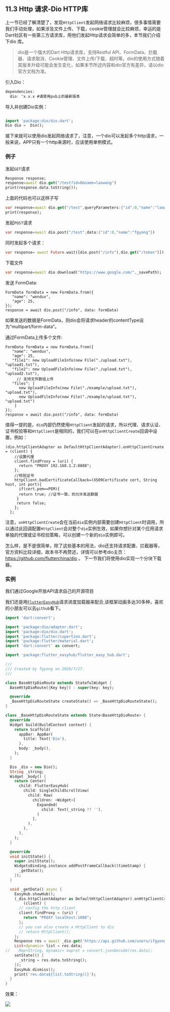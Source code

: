## 11.3 Http 请求-Dio HTTP库

上一节已经了解清楚了，发现`HttpClient`发起网络请求比较麻烦，很多事情需要我们手动处理，如果涉及文件上传、下载，cookie管理就会比较麻烦，幸运的是Dart社区有一些第三方请求库，用他们发起Http请求会简单的多，本节我们介绍下dio 库。

> dio是一个强大的Dart Http请求库，支持Restful API、FormData、拦截器、请求取消、Cookie管理、文件上传/下载、超时等。dio的使用方式随着其版本升级可能会发生变化，如果本节所述内容和dio官方有差异，请以dio官方文档为准。
> 


引入Dio：

```dart
dependencies:
  dio: ^x.x.x #请使用pub上的最新版本
```

导入并创建Dio实例：

```dart

import 'package:dio/dio.dart';
Dio dio =  Dio();

```

接下来就可以使用dio发起网络请求了，注意，一个dio可以发起多个http请求，一般来说，APP只有一个http来源时，应该使用单例模式。

### 例子

发起`GET`请求

```dart
Response response;
response=await dio.get("/test?id=0&name=laowang")
print(response.data.toString());
```

上面的代码也可以这样子写

```dart
var response=await dio.get("/test",queryParameters:{"id":0,"name":"laowang"})
print(response);
```

发起`POST`请求

```dart
var response=await dio.post("/test",data:{"id":0,"name":"fgyong"})
```

同时发起多个请求：

```dart
var response= await Future.wait([dio.post("/info"),dio.get("/token")]);
```

下载文件

```dart
var response=await dio.download("https://www.google.com/",_savePath);

```

发送 FormData:

```
FormData formData = new FormData.from({
   "name": "wendux",
   "age": 25,
});
response = await dio.post("/info", data: formData)
```

如果发送的数据是FormData，则dio会将请求header的contentType设为“multipart/form-data”。

通过FormData上传多个文件:

```
FormData formData = new FormData.from({
   "name": "wendux",
   "age": 25,
   "file1": new UploadFileInfo(new File("./upload.txt"), "upload1.txt"),
   "file2": new UploadFileInfo(new File("./upload.txt"), "upload2.txt"),
     // 支持文件数组上传
   "files": [
      new UploadFileInfo(new File("./example/upload.txt"), "upload.txt"),
      new UploadFileInfo(new File("./example/upload.txt"), "upload.txt")
    ]
});
response = await dio.post("/info", data: formData)
```
值得一提的是，`dio`内部仍然使用`HttpClient`发起的请求，所以代理、请求认证、证书校验等和`HttpClient`是相同的，我们可以在`onHttpClientCreate`回调中设置，例如：

```
(dio.httpClientAdapter as DefaultHttpClientAdapter).onHttpClientCreate = (client) {
    //设置代理 
    client.findProxy = (uri) {
      return "PROXY 192.168.1.2:8888";
    };
    //校验证书
    httpClient.badCertificateCallback=(X509Certificate cert, String host, int port){
      if(cert.pem==PEM){
      return true; //证书一致，则允许发送数据
     }
     return false;
    };   
  };
```
注意，`onHttpClientCreate`会在当前`dio`实例内部需要创建`HttpClient`时调用，所以通过此回调配置`HttpClient`会对整个`dio`实例生效，如果你想针对某个应用请求单独的代理或证书校验策略，可以创建一个新的`dio`实例即可。

怎么样，是不是很简单，除了这些基本的用法，dio还支持请求配置、拦截器等，官方资料比较详细，故本书不再赘述，详情可以参考dio主页：https://github.com/flutterchina/dio 。 下一节我们将使用dio实现一个分块下载器。

### 实例


我们通过Google开放API请求自己的开源项目

我们还是用[`FlutterEasyHub`](https://github.com/ifgyong/flutter_easyHub)请求进度加载器来配合,该框架动画多达30多种，喜欢的小朋友可以去`github`看下。

```dart
import 'dart:convert';

import 'package:dio/adapter.dart';
import 'package:dio/dio.dart';
import 'package:flutter/cupertino.dart';
import 'package:flutter/material.dart';
import 'dart:convert' as convert;

import 'package:flutter_easyhub/flutter_easy_hub.dart';

///
/// Created by fgyong on 2020/7/27.
///

class BaseHttpDioRoute extends StatefulWidget {
  BaseHttpDioRoute({Key key}) : super(key: key);

  @override
  _BaseHttpDioRouteState createState() => _BaseHttpDioRouteState();
}

class _BaseHttpDioRouteState extends State<BaseHttpDioRoute> {
  @override
  Widget build(BuildContext context) {
    return Scaffold(
      appBar: AppBar(
        title: Text('Dio'),
      ),
      body: _body(),
    );
  }

  Dio _dio = new Dio();
  String _string;
  Widget _body() {
    return Center(
      child: FlutterEasyHub(
        child: SingleChildScrollView(
          child: Row(
            children: <Widget>[
              Expanded(
                child: Text(_string ?? ''),
              )
            ],
          ),
        ),
      ),
    );
  }

  @override
  void initState() {
    super.initState();
    WidgetsBinding.instance.addPostFrameCallback((timeStamp) {
      _getData();
    });
  }

  void _getData() async {
    EasyHub.showHub();
    (_dio.httpClientAdapter as DefaultHttpClientAdapter).onHttpClientCreate =
        (client) {
      // config the http client
      client.findProxy = (uri) {
        return "PROXY localhost:1088";
      };
      // you can also create a HttpClient to dio
      // return HttpClient();
    };
    Response res = await _dio.get('https://api.github.com/users/ifgyong/repos');
    List<dynamic> list = res.data;
//    Map<String, dynamic> mapret = convert.jsonDecode(res.data);
    setState(() {
      _string = res.data.toString();
    });
    EasyHub.dismiss();
    print('res.data${list.toString()}');
  }
}

```

效果：

![](../imgs/11.3-1.gif)





















